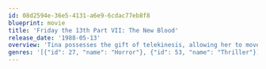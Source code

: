 ```yaml
---
id: 08d2594e-36e5-4131-a6e9-6cdac77eb8f8
blueprint: movie
title: 'Friday the 13th Part VII: The New Blood'
release_date: '1988-05-13'
overview: 'Tina possesses the gift of telekinesis, allowing her to move things and see the future, using the power of her mind. But when a devious doctor tries to exploit her ability, the gift becomes a hellish curse. Tina unwittingly unchains the merciless bloodthirsty Jason Voorhees from his watery grave, igniting a bloodbath that ends in the ultimate showdown in strength of mind versus pure evil matter.'
genres: '[{"id": 27, "name": "Horror"}, {"id": 53, "name": "Thriller"}]'
---
```

